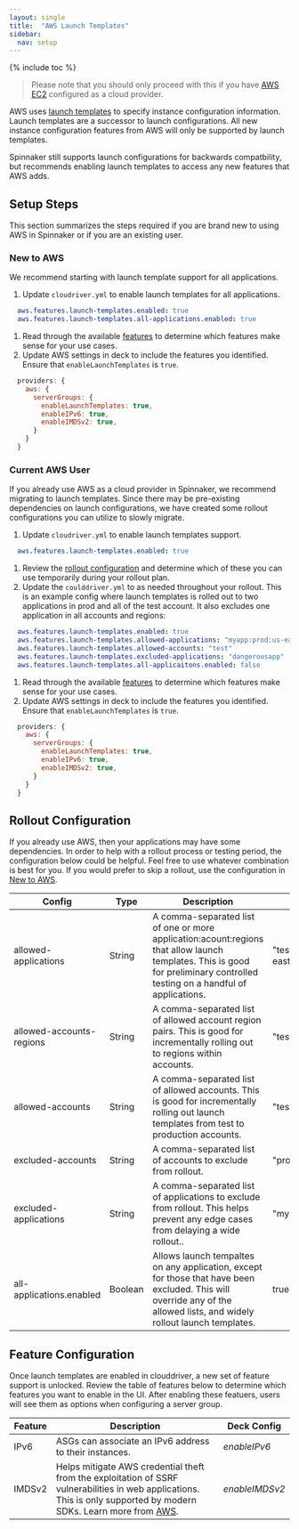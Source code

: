 ```yaml
---
layout: single
title:  "AWS Launch Templates"
sidebar:
  nav: setup
---
```


{% include toc %}

> Please note that you should only proceed with this if you have [AWS EC2](/setup/install/providers/aws/aws-ec2) configured as a cloud provider.

AWS uses [launch templates](https://docs.aws.amazon.com/autoscaling/ec2/userguide/LaunchTemplates.html) to specify instance configuration information. Launch templates are a successor to launch configurations. All new instance configuration features from AWS will only be supported by launch templates. 

Spinnaker still supports launch configurations for backwards compatbility, but recommends enabling launch templates to access any new features that AWS adds. 

## Setup Steps
This section summarizes the steps required if you are brand new to using AWS in Spinnaker or if you are an existing user. 

### New to AWS
We recommend starting with launch template support for all applications. 

1. Update `cloudriver.yml` to enable launch templates for all applications. 
  ```yml
    aws.features.launch-templates.enabled: true
    aws.features.launch-templates.all-applications.enabled: true
  ```
1. Read through the available [features](#feature-configuration) to determine which features make sense for your use cases. 
1. Update AWS settings in deck to include the features you identified. Ensure that `enableLaunchTemplates` is `true`. 
  ```js
    providers: {
      aws: {
        serverGroups: {
          enableLaunchTemplates: true,
          enableIPv6: true,
          enableIMDSv2: true,
        }
      }
    }
  ```

### Current AWS User
If you already use AWS as a cloud provider in Spinnaker, we recommend migrating to launch templates. Since there may be pre-existing dependencies on launch configurations, we have created some rollout configurations you can utilize to slowly migrate.

1. Update `cloudriver.yml` to enable launch templates support. 
  ```yml
    aws.features.launch-templates.enabled: true
  ```
1. Review the [rollout configuration](#rollout-configuration) and determine which of these you can use temporarily during your rollout plan. 
1. Update the `coulddriver.yml` to as needed throughout your rollout. This is an example config where launch templates is rolled out to two applications in prod and all of the test account. It also excludes one application in all accounts and regions:
  ```yml
    aws.features.launch-templates.enabled: true
    aws.features.launch-templates.allowed-applications: "myapp:prod:us-east-1,anotherapp:prod:us-east-1"
    aws.features.launch-templates.allowed-accounts: "test"
    aws.features.launch-templates.excluded-applications: "dangerousapp"
    aws.features.launch-templates.all-applicaitons.enabled: false
  ```
1. Read through the available [features](#feature-configuration) to determine which features make sense for your use cases. 
1. Update AWS settings in deck to include the features you identified. Ensure that `enableLaunchTemplates` is `true`. 
  ```js
    providers: {
      aws: {
        serverGroups: {
          enableLaunchTemplates: true,
          enableIPv6: true,
          enableIMDSv2: true,
        }
      }
    }
  ```

## Rollout Configuration
If you already use AWS, then your applications may have some dependencies. In order to help with a rollout process or testing period, the configuration below could be helpful. Feel free to use whatever combination is best for you. If you would prefer to skip a rollout, use the configuration in [New to AWS](#new-to-aws).

<table>
  <thead>
    <tr>
      <th>Config</th>
      <th>Type</th>
      <th>Description</th>
      <th>Example</th>
    </tr>
  </thead>
  <tbody>
    <tr>
      <td>allowed-applications</td>
      <td>String</td>
      <td>A comma-separated list of one or more application:acount:regions that allow launch templates. This is good for preliminary controlled testing on a handful of applications.</td>
      <td>"testapp:prod:us-east-1"</td>
    </tr>
    <tr>
      <td>allowed-accounts-regions</td>
      <td>String</td>
      <td>A comma-separated list of allowed account region pairs. This is good for incrementally rolling out to regions within accounts.</td>
      <td>"test:us-east-1"</td>
    </tr>
    <tr>
      <td>allowed-accounts</td>
      <td>String</td>
      <td>A comma-separated list of allowed accounts. This is good for incrementally rolling out launch templates from test to production accounts.</td>
      <td>"test"</td>
    </tr>
    <tr>
      <td>excluded-accounts</td>
      <td>String</td>
      <td>A comma-separated list of accounts to exclude from rollout.</td>
      <td>"prod"</td>
    </tr>
    <tr>
      <td>excluded-applications</td>
      <td>String</td>
      <td>A comma-separated list of applications to exclude from rollout. This helps prevent any edge cases from delaying a wide rollout..</td>
      <td>"myapp1,myapp2"</td>
    </tr>
    <tr>
      <td>all-applications.enabled</td>
      <td>Boolean</td>
      <td>Allows launch tempaltes on any application, except for those that have been excluded. This will override any of the allowed lists, and widely rollout launch templates.</td>
      <td>true</td>
    </tr>
  </tbody>
</table>

## Feature Configuration
Once launch templates are enabled in clouddriver, a new set of feature support is unlocked. Review the table of features below to determine which features you want to enable in the UI. After enabling these featuers, users will see them as options when configuring a server group. 
                                                          
<table>
  <thead>
    <tr>
      <th>Feature</th>
      <th>Description</th>
      <th>Deck Config</th>
    </tr>
  </thead>
  <tbody>
    <tr>
      <td>IPv6</td>
      <td>ASGs can associate an IPv6 address to their instances.</td>
      <td><em>enableIPv6</em></td>
    </tr>
    <tr>
      <td>IMDSv2</td>
      <td>Helps mitigate AWS credential theft from the exploitation of SSRF vulnerabilities in web applications. This is only supported by modern SDKs. Learn more from <a target="_blank" href="https://docs.aws.amazon.com/AWSEC2/latest/UserGuide/configuring-instance-metadata-service.html">AWS</a>.</td>
      <td><em>enableIMDSv2</em></td>
    </tr>
  </tbody>
</table>

